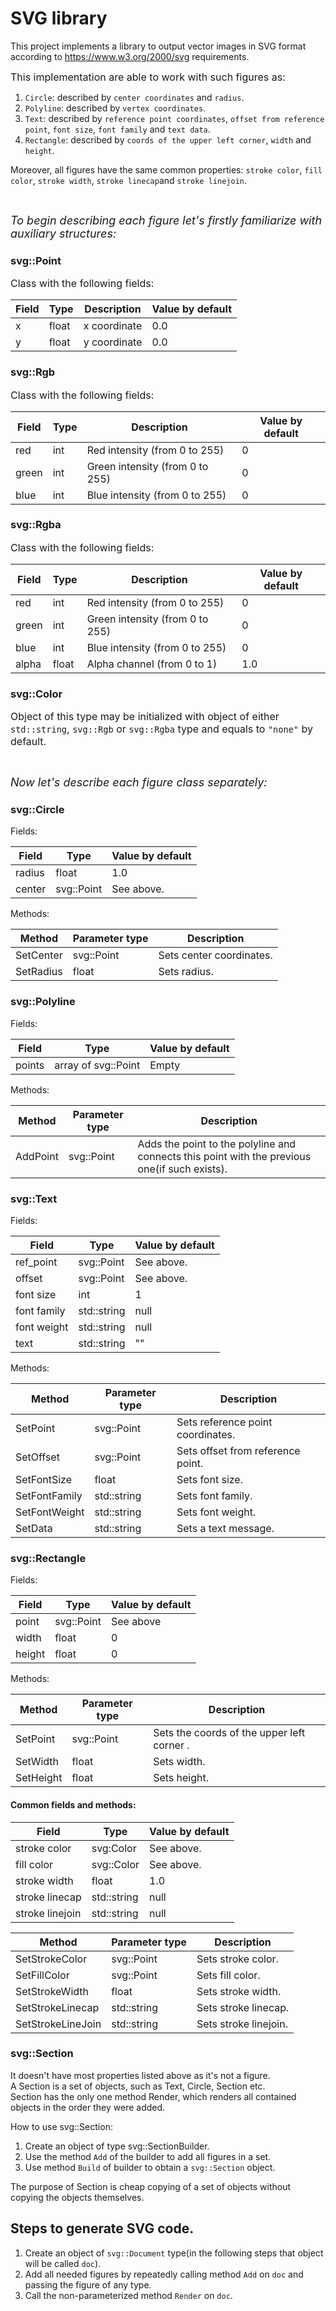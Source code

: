 # SVG library

This project implements a library to output vector images in SVG format
according to https://www.w3.org/2000/svg requirements.

<font size="3">This implementation are able to work with such figures as: </font>

1. `Circle`: described by `center coordinates` and `radius`.
2. `Polyline`: described by `vertex coordinates`.
3. `Text`: described by `reference point coordinates`, `offset from
   reference point`, `font size`, `font family` and `text data`.</font>
4. `Rectangle`: described by `coords of the upper left corner`, `width` and `height`.

Moreover, all figures have the same common properties:
`stroke color`, `fill color`, `stroke width`, `stroke linecap`and `stroke linejoin`.

<br>

<font size="4">*To begin describing each figure let's firstly familiarize with auxiliary structures:* </font>

### svg::Point

<font size="3">Class with the following fields: </font>

| Field | Type  | Description  | Value by default |
|-------|-------|--------------|------------------|
| x     | float | x coordinate | 0.0              |
| y     | float | y coordinate | 0.0              |

### svg::Rgb

<font size="3">Class with the following fields: </font>

| Field | Type | Description                     | Value by default |
|-------|------|---------------------------------|------------------|
| red   | int  | Red intensity (from 0 to 255)   | 0                |
| green | int  | Green intensity (from 0 to 255) | 0                |
| blue  | int  | Blue intensity (from 0 to 255)  | 0                |

### svg::Rgba

<font size="3">Class with the following fields: </font>

| Field | Type  | Description                     | Value by default |
|-------|-------|---------------------------------|------------------|
| red   | int   | Red intensity (from 0 to 255)   | 0                |
| green | int   | Green intensity (from 0 to 255) | 0                |
| blue  | int   | Blue intensity (from 0 to 255)  | 0                |
| alpha | float | Alpha channel (from 0 to 1)     | 1.0              |

### svg::Color

<font size="3">Object of this type may be initialized with object of either `std::string`, `svg::Rgb` or `svg::Rgba`
type and equals to `"none"` by default. </font>

<br>

<font size="4">*Now let's describe each figure class separately:* </font>

### svg::Circle

Fields:

| Field  | Type       | Value by default |
|--------|------------|------------------|
| radius | float      | 1.0              |
| center | svg::Point | See above.       |

Methods:

| Method    | Parameter type | Description              |
|-----------|----------------|--------------------------|
| SetCenter | svg::Point     | Sets center coordinates. |
| SetRadius | float          | Sets radius.             |

### svg::Polyline

Fields:

| Field  | Type                | Value by default |
|--------|---------------------|------------------|
| points | array of svg::Point | Empty            |

Methods:

| Method   | Parameter type | Description                                                                                   |
|----------|----------------|-----------------------------------------------------------------------------------------------|
| AddPoint | svg::Point     | Adds the point to the polyline and connects this point with the previous one(if such exists). |

### svg::Text

Fields:

| Field       | Type        | Value by default |
|-------------|-------------|------------------|
| ref_point   | svg::Point  | See above.       |
| offset      | svg::Point  | See above.       |
| font size   | int         | 1                |
| font family | std::string | null             |
| font weight | std::string | null             |
| text        | std::string | ""               |

Methods:

| Method        | Parameter type | Description                       |
|---------------|----------------|-----------------------------------|
| SetPoint      | svg::Point     | Sets reference point coordinates. |
| SetOffset     | svg::Point     | Sets offset from reference point. |
| SetFontSize   | float          | Sets font size.                   |
| SetFontFamily | std::string    | Sets font family.                 |
| SetFontWeight | std::string    | Sets font weight.                 |
| SetData       | std::string    | Sets a text message.              |

### svg::Rectangle

Fields:

| Field  | Type       | Value by default |
|--------|------------|------------------|
| point  | svg::Point | See above        |
| width  | float      | 0                |
| height | float      | 0                |

Methods:

| Method    | Parameter type | Description                                |
|-----------|----------------|--------------------------------------------|
| SetPoint  | svg::Point     | Sets the coords of the upper left corner . |
| SetWidth  | float          | Sets width.                                |
| SetHeight | float          | Sets height.                               |

#### Common fields and methods:

| Field           | Type        | Value by default |
|-----------------|-------------|------------------|
| stroke color    | svg:Color   | See above.       |
| fill color      | svg::Color  | See above.       |
| stroke width    | float       | 1.0              |
| stroke linecap  | std::string | null             |
| stroke linejoin | std::string | null             |

| Method            | Parameter type | Description           |
|-------------------|----------------|-----------------------|
| SetStrokeColor    | svg::Point     | Sets stroke color.    |
| SetFillColor      | svg::Point     | Sets fill color.      |
| SetStrokeWidth    | float          | Sets stroke width.    |
| SetStrokeLinecap  | std::string    | Sets stroke linecap.  |
| SetStrokeLineJoin | std::string    | Sets stroke linejoin. |

### svg::Section

It doesn't have most properties listed above as it's not a figure.<br>
A Section is a set of objects, such as Text, Circle, Section etc.<br>
Section has the only one method Render, which renders all contained objects in the order they were added.

How to use svg::Section:

1. Create an object of type svg::SectionBuilder.
2. Use the method `Add` of the builder to add all figures in a set.
3. Use method `Build` of builder to obtain a `svg::Section` object.

The purpose of Section is cheap copying of a set of objects without copying the objects themselves.

## Steps to generate SVG code.

1. Create an object of `svg::Document` type(in the following steps that object will be called `doc`).
2. Add all needed figures by repeatedly calling method `Add` on `doc` and passing the figure of
   any type.
3. Call the non-parameterized method `Render` on `doc`.

